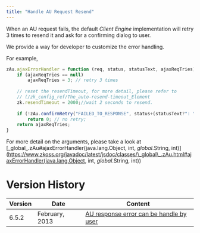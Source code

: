 ```yaml
---
title: "Handle AU Request Resend"
---
```


When an AU request fails, the default *Client Engine* implementation
will retry 3 times to resend it and ask for a confirming dialog to user.

We provide a way for developer to customize the error handling.

For example,

```javascript
zAu.ajaxErrorHandler = function (req, status, statusText, ajaxReqTries) {
    if (ajaxReqTries == null)
        ajaxReqTries = 3; // retry 3 times
        
    // reset the resendTimeout, for more detail, please refer to 
    // (/zk_config_ref/The_auto-resend-timeout_Element 
    zk.resendTimeout = 2000;//wait 2 seconds to resend.
    
    if (!zAu.confirmRetry("FAILED_TO_RESPONSE", status+(statusText?": "+statusText:"")))
        return 0; // no retry;
    return ajaxReqTries;
}
```

For more detail on the arguments, please take a look at
[\_global\_.zAu#ajaxErrorHandler(java.lang.Object, int, _global_.String, int)](https://www.zkoss.org/javadoc/latest/jsdoc/classes/\_global\_.zAu.html#ajaxErrorHandler(java.lang.Object, int, _global_.String, int))

# Version History

| Version | Date           | Content                                                                            |
|---------|----------------|------------------------------------------------------------------------------------|
| 6.5.2   | February, 2013 | [AU response error can be handle by user](http://tracker.zkoss.org/browse/ZK-1616) |

